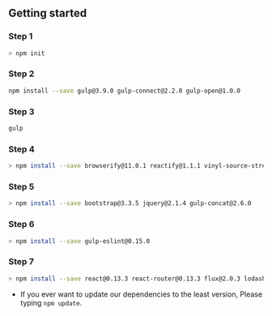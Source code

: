 ## Getting started

### Step 1

```bash
> npm init
```

### Step 2

```bash
npm install --save gulp@3.9.0 gulp-connect@2.2.0 gulp-open@1.0.0
```

### Step 3

```bash
gulp
```

### Step 4

```bash
> npm install --save browserify@11.0.1 reactify@1.1.1 vinyl-source-stream@1.1.0
```

### Step 5

```bash
> npm install --save bootstrap@3.3.5 jquery@2.1.4 gulp-concat@2.6.0 
```

### Step 6

```bash
> npm install --save gulp-eslint@0.15.0
```

### Step 7

```bash
> npm install --save react@0.13.3 react-router@0.13.3 flux@2.0.3 lodash
```

* If you ever want to update our dependencies to the least version, Please typing `npm update`.